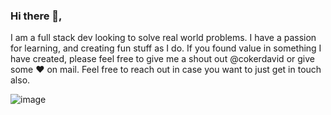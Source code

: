 ### Hi there 👋,

I am a full stack dev looking to solve real world problems. I have a passion for learning, and creating fun stuff as I do. If you found value in something I have created, please feel free to give me a shout out @cokerdavid or give some ♥ on mail. Feel free to reach out in case you want to just get in touch also.

![image](https://user-images.githubusercontent.com/87503695/132099432-52078434-12e3-4239-b19e-75cceddd39fa.png)




[1.1]: http://i.imgur.com/tXSoThF.png (twitter icon with padding)
[2.1]: http://i.imgur.com/P3YfQoD.png (facebook icon with padding)
[3.1]: http://i.imgur.com/yCsTjba.png (google plus icon with padding)
[4.1]: http://i.imgur.com/YckIOms.png (tumblr icon with padding)

[1]: http://www.twitter.com/carlsednaoui
[2]: http://www.facebook.com/sednaoui
[3]: https://plus.google.com/+CarlSednaoui
[4]: http://carlsed.tumblr.com


<!--
**cokerdavid/cokerdavid** is a ✨ _special_ ✨ repository because its `README.md` (this file) appears on your GitHub profile.

Here are some ideas to get you started:

- 🔭 I’m currently working on ...
- 🌱 I’m currently learning ...
- 👯 I’m looking to collaborate on ...
- 🤔 I’m looking for help with ...
- 💬 Ask me about ...
- 📫 How to reach me: ...
- 😄 Pronouns: ...
- ⚡ Fun fact: ...
-->
